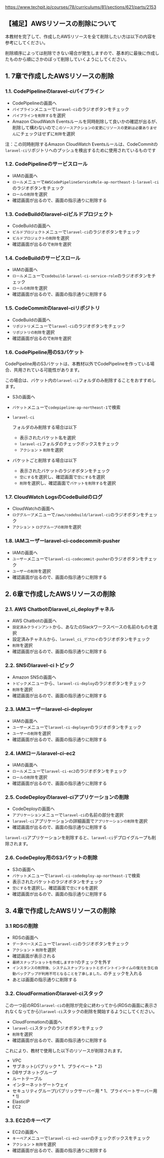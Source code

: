 https://www.techpit.jp/courses/78/curriculums/81/sections/621/parts/2153

## 【補足】AWSリソースの削除について

本教材を完了して、作成したAWSリソースを全て削除したい方は以下の内容を参考にしてください。

削除順序によっては削除できない場合が発生しますので、基本的に最後に作成したものから順にさかのぼって削除していくようにしてください。

## 1. 7章で作成したAWSリソースの削除

### 1.1. CodePipelineのlaravel-ciパイプライン

- CodePipelineの画面へ
- `パイプライン`メニューで`laravel-ci`のラジオボタンをチェック
- `パイプラインを削除する`を選択
- Amazon CloudWatch Eventsルールを同時削除して良いかの確認が出るが、削除して構わないので`このソースアクションの変更にリソースの更新は必要ありません`にチェックはせずに`削除`を選択

注：この同時削除するAmazon CloudWatch Eventsルールは、CodeCommitの`laravel-ci`リポジトリへのプッシュを検出するために使用されているものです

### 1.2. CodePipelineのサービスロール

- IAMの画面へ
- `ロール`メニューで`AWSCodePipelineServiceRole-ap-northeast-1-laravel-ci`のラジオボタンをチェック
- `ロールの削除`を選択
- 確認画面が出るので、画面の指示通りに削除する

### 1.3. CodeBuildのlaravel-ciビルドプロジェクト

- CodeBuildの画面へ
- `ビルドプロジェクト`メニューで`laravel-ci`のラジオボタンをチェック
- `ビルドプロジェクトの削除`を選択
- 確認画面が出るので`削除`を選択

### 1.4. CodeBuildのサービスロール

- IAMの画面へ
- `ロール`メニューで`codebuild-laravel-ci-service-role`のラジオボタンをチェック
- `ロールの削除`を選択
- 確認画面が出るので、画面の指示通りに削除する

### 1.5. CodeCommitのlaravel-ciリポジトリ

- CodeBuildの画面へ
- `リポジトリ`メニューで`laravel-ci`のラジオボタンをチェック
- `リポジトリの削除`を選択
- 確認画面が出るので`削除`を選択

### 1.6. CodePipeline用のS3バケット

CodePipeline用のS3バケットは、本教材以外でCodePipelineを作っている場合、共用されている可能性があります。

この場合は、バケット内の`laravel-ci`フォルダのみ削除することをおすすめします。

- S3の画面へ

- `バケット`メニューで`codepipeline-ap-northeast-1`で検索

- ```
  laravel-ci
  ```

  フォルダのみ削除する場合は以下

  - 表示されたバケット名を選択
  - `laravel-ci`フォルダのチェックボックスをチェック
  - `アクション` > `削除`を選択

- バケットごと削除する場合は以下

  - 表示されたバケットのラジオボタンをチェック
  - `空にする`を選択し、確認画面で`空にする`を選択
  - `削除`を選択し、確認画面で`バケットを削除する`を選択

### 1.7. CloudWatch LogsのCodeBuildのログ

- CloudWatchの画面へ
- `ロググループ`メニューで`/aws/codebuild/laravel-ci`のラジオボタンをチェック
- `アクション` > `ロググループの削除`を選択

### 1.8. IAMユーザーlaravel-ci-codecommit-pusher

- IAMの画面へ
- `ユーザー`メニューで`laravel-ci-codecommit-pusher`のラジオボタンをチェック
- `ユーザーの削除`を選択
- 確認画面が出るので、画面の指示通りに削除する

## 2. 6章で作成したAWSリソースの削除

### 2.1. AWS Chatbotのlaravel_ci_deployチャネル

- AWS Chatbotの画面へ
- `設定済みクラインアント`から、あなたのSlackワークスペースの名前のものを選択
- 設定済みチャネルから、`laravel_ci_デプロイ`のラジオボタンをチェック
- `削除`を選択
- 確認画面が出るので、画面の指示通りに削除する

### 2.2. SNSのlaravel-ciトピック

- Amazon SNSの画面へ
- `トピック`メニューから、`laravel-ci-deploy`のラジオボタンをチェック
- `削除`を選択
- 確認画面が出るので、画面の指示通りに削除する

### 2.3. IAMユーザーlaravel-ci-deployer

- IAMの画面へ
- `ユーザー`メニューで`laravel-ci-deployer`のラジオボタンをチェック
- `ユーザーの削除`を選択
- 確認画面が出るので、画面の指示通りに削除する

### 2.4. IAMロールlaravel-ci-ec2

- IAMの画面へ
- `ロール`メニューで`laravel-ci-ec2`のラジオボタンをチェック
- `ロールの削除`を選択
- 確認画面が出るので、画面の指示通りに削除する

### 2.5. CodeDeployのlaravel-ciアプリケーションの削除

- CodeDeployの画面へ
- `アプリケーション`メニューで`laravel-ci`の名前の部分を選択
- `laravel-ci`アプリケーションの詳細画面で`アプリケーションの削除`を選択
- 確認画面が出るので、画面の指示通りに削除する

`laravel-ci`アプリケーションを削除すると、`laravel-ci`デプロイグループも削除されます。

### 2.6. CodeDeploy用のS3バケットの削除

- S3の画面へ
- `バケット`メニューで`laravel-ci-codedeploy-ap-northeast-1`で検索
- 表示されたバケットのラジオボタンをチェック
- `空にする`を選択し、確認画面で`空にする`を選択
- 確認画面が出るので、画面の指示通りに削除する

## 3. 4章で作成したAWSリソースの削除

### 3.1 RDSの削除

- RDSの画面へ
- `データベース`メニューで`laravel-ci`のラジオボタンをチェック
- `アクション` > `削除`を選択
- 確認画面が表示される
- `最終スナップショットを作成しますか?`のチェックを外す
- `インスタンスの削除後、システムスナップショットとポイントインタイムの復元を含む自動バックアップが利用不可となることを了承しました。`のチェックを入れる
- あとは画面の指示通りに削除する

### 3.2. CloudFormationのlaravel-ciスタック

この一つ前のRDS`laravel-ci`の削除が完全に終わってから(RDSの画面に表示されなくなってから)`laravel-ci`スタックの削除を開始するようにしてください。

- CloudFormationの画面へ
- `laravel-ci`スタックのラジオボタンをチェック
- `削除`を選択
- 確認画面が出るので、画面の指示通りに削除する

これにより、教材で使用した以下のリソースが削除されます。

- VPC
- サブネット(パブリック * 1、プライベート * 2)
- DBサブネットグループ
- ルートテーブル
- インターネットゲートウェイ
- セキュリティグループ(パブリックサーバー用 * 1、プライベートサーバー用 * 1)
- ElasticIP
- EC2

### 3.3. EC2のキーペア

- EC2の画面へ
- `キーペア`メニューで`laravel-ci-ec2-user`のチェックボックスをチェック
- `アクション` > `削除`を選択
- 確認画面が出るので、画面の指示通りに削除する